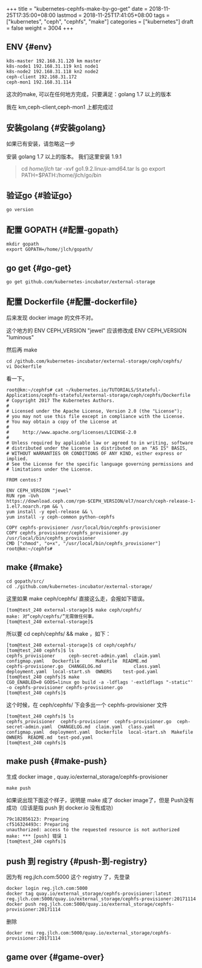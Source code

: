 +++
title = "kubernetes-cephfs-make-by-go-get"
date = 2018-11-25T17:35:00+08:00
lastmod = 2018-11-25T17:41:05+08:00
tags = ["kubernetes", "ceph", "cephfs", "make"]
categories = ["kubernetes"]
draft = false
weight = 3004
+++

## ENV {#env}

```
k8s-master 192.168.31.120 km master
k8s-node1 192.168.31.119 kn1 node1
k8s-node2 192.168.31.118 kn2 node2
ceph-client 192.168.31.172
ceph-mon1 192.168.31.114
```

这次的make, 可以在任何地方完成，只要满足：golang 1.7 以上的版本

我在 km,ceph-client,ceph-mon1 上都完成过


## 安装golang {#安装golang}

如果已有安装，请忽略这一步

安装 golang 1.7 以上的版本。 我们这里安装 1.9.1

> cd _home/jlch_
> tar -xvf go1.9.2.linux-amd64.tar
> ls go
> export PATH=$PATH:/home/jlch/go/bin


## 验证go {#验证go}

```
go version
```


## 配置 GOPATH {#配置-gopath}

```
mkdir gopath
export GOPATH=/home/jlch/gopath/
```


## go get {#go-get}

```
go get github.com/kubernetes-incubator/external-storage
```


## 配置 Dockerfile {#配置-dockerfile}

后来发现 docker image 的文件不对。

这个地方的 ENV CEPH\_VERSION "jewel" 应该修改成 ENV CEPH\_VERSION "luminous"

然后再 make

```
cd /github.com/kubernetes-incubator/external-storage/ceph/cephfs/
vi Dockerfile
```

看一下。

```
root@km:~/cephfs# cat ~/kubernetes.io/TUTORIALS/Stateful-Applications/cephfs-stateful/external-storage/ceph/cephfs/Dockerfile
# Copyright 2017 The Kubernetes Authors.
#
# Licensed under the Apache License, Version 2.0 (the "License");
# you may not use this file except in compliance with the License.
# You may obtain a copy of the License at
#
#     http://www.apache.org/licenses/LICENSE-2.0
#
# Unless required by applicable law or agreed to in writing, software
# distributed under the License is distributed on an "AS IS" BASIS,
# WITHOUT WARRANTIES OR CONDITIONS OF ANY KIND, either express or implied.
# See the License for the specific language governing permissions and
# limitations under the License.

FROM centos:7

ENV CEPH_VERSION "jewel"
RUN rpm -Uvh https://download.ceph.com/rpm-$CEPH_VERSION/el7/noarch/ceph-release-1-1.el7.noarch.rpm && \
yum install -y epel-release && \
yum install -y ceph-common python-cephfs

COPY cephfs-provisioner /usr/local/bin/cephfs-provisioner
COPY cephfs_provisioner/cephfs_provisioner.py /usr/local/bin/cephfs_provisioner
CMD ["chmod", "o+x", "/usr/local/bin/cephfs_provisioner"]
root@km:~/cephfs#
```


## make {#make}

```
cd gopath/src/
cd ./github.com/kubernetes-incubator/external-storage/
```

这里如果 make ceph/cephfs/ 直接这么走，会报如下错误。

```
[tom@test_240 external-storage]$ make ceph/cephfs/
make: 对“ceph/cephfs/”无需做任何事。
[tom@test_240 external-storage]$
```

所以要 cd ceph/cephfs/ && make ，如下：

```
[tom@test_240 external-storage]$ cd ceph/cephfs/
[tom@test_240 cephfs]$ ls
cephfs_provisioner     ceph-secret-admin.yaml  claim.yaml  configmap.yaml   Dockerfile      Makefile  README.md
cephfs-provisioner.go  CHANGELOG.md            class.yaml  deployment.yaml  local-start.sh  OWNERS    test-pod.yaml
[tom@test_240 cephfs]$ make
CGO_ENABLED=0 GOOS=linux go build -a -ldflags '-extldflags "-static"' -o cephfs-provisioner cephfs-provisioner.go
[tom@test_240 cephfs]$
```

这个时候，在 ceph/cephfs/ 下会多出一个 cephfs-provisioner 文件

```
[tom@test_240 cephfs]$ ls
cephfs_provisioner  cephfs-provisioner  cephfs-provisioner.go  ceph-secret-admin.yaml  CHANGELOG.md  claim.yaml  class.yaml  configmap.yaml  deployment.yaml  Dockerfile  local-start.sh  Makefile  OWNERS  README.md  test-pod.yaml
[tom@test_240 cephfs]$
```


## make push {#make-push}

生成 docker image , quay.io/external\_storage/cephfs-provisioner

```
make push
```

如果说出现下面这个样子，说明是 make 成了 docker image了，但是 Push没有成功（应该是指 push 到 docker.io 没有成功）

```
79c182856123: Preparing
cf516324493c: Preparing
unauthorized: access to the requested resource is not authorized
make: *** [push] 错误 1
[tom@test_240 cephfs]$
```


## push 到 registry {#push-到-registry}

因为有 reg.jlch.com:5000 这个 registry 了，先登录

```
docker login reg.jlch.com:5000
docker tag quay.io/external_storage/cephfs-provisioner:latest reg.jlch.com:5000/quay.io/external_storage/cephfs-provisioner:20171114
docker push reg.jlch.com:5000/quay.io/external_storage/cephfs-provisioner:20171114
```

删除

```
docker rmi reg.jlch.com:5000/quay.io/external_storage/cephfs-provisioner:20171114
```


## game over {#game-over}

